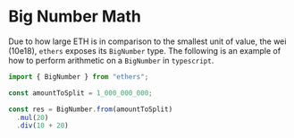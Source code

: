 # Big Number Math
Due to how large ETH is in comparison to the smallest unit of value, the wei (10e18), `ethers` exposes its  `BigNumber` type. The following is an example of how to perform arithmetic on a `BigNumber` in `typescript`. 

```typescript
import { BigNumber } from "ethers";

const amountToSplit = 1_000_000_000;

const res = BigNumber.from(amountToSplit)
  .mul(20)
  .div(10 + 20)
```